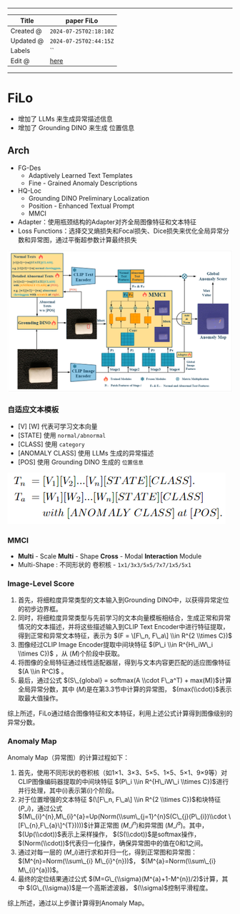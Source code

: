 -----

| Title     | paper FiLo                                            |
| --------- | ----------------------------------------------------- |
| Created @ | `2024-07-25T02:18:10Z`                                |
| Updated @ | `2024-07-25T02:44:15Z`                                |
| Labels    | \`\`                                                  |
| Edit @    | [here](https://github.com/junxnone/aiwiki/issues/472) |

-----

# FiLo

  - 增加了 LLMs 来生成异常描述信息
  - 增加了 Grounding DINO 来生成 位置信息

## Arch

  - FG-Des
      - Adaptively Learned Text Templates
      - Fine - Grained Anomaly Descriptions
  - HQ-Loc
      - Grounding DINO Preliminary Localization
      - Position - Enhanced Textual Prompt
      - MMCI
  - Adapter：使用瓶颈结构的Adapter对齐全局图像特征和文本特征
  - Loss Functions：选择交叉熵损失和Focal损失、Dice损失来优化全局异常分数和异常图，通过平衡超参数计算最终损失

![Image](media/018d0da4931a32fbcadad4ac12730924cc418c5b.png)

### 自适应文本模板

  - \[V\] \[W\] 代表可学习文本向量
  - \[STATE\] 使用 `normal/abnormal`
  - \[CLASS\] 使用 `category`
  - \[ANOMALY CLASS\] 使用 LLMs 生成的异常描述
  - \[POS\] 使用 Grounding DINO 生成的 `位置信息`

![Image](media/93b998e263c8b867eebc371c0287501576e1d458.png)

### MMCI

  - **Multi** - Scale **Multi** - Shape **Cross** - Modal
    **Interaction** Module
  - Multi-Shape : 不同形状的 卷积核 - `1x1/3x3/5x5/7x7/1x5/5x1`

### Image-Level Score

1.  首先，将细粒度异常类型的文本输入到Grounding DINO中，以获得异常定位的初步边界框。
2.  同时，将细粒度异常类型与先前学习的文本向量模板相结合，生成正常和异常情况的文本描述，并将这些描述输入到CLIP Text
    Encoder中进行特征提取，得到正常和异常文本特征，表示为 $(F = \[F\_n, F\_a\] \\in R^{2
    \\times C})$
3.  图像经过CLIP Image Encoder提取中间块特征 $(P\_i \\in R^{H\_iW\_i \\times C})$
    ，从 $(M)$个阶段中获取。
4.  将图像的全局特征通过线性适配器层，得到与文本内容更匹配的适应图像特征 $(A \\in R^C)$ 。
5.  最后，通过公式 $(S\_{global} = softmax(A \\cdot F\_a^T) +
    max(M))$计算全局异常分数，其中 $(M)$是在第3.3节中计算的异常图，
    $(max(\\cdot))$表示取最大值操作。

综上所述，FiLo通过结合图像特征和文本特征，利用上述公式计算得到图像级别的异常分数。

### Anomaly Map

Anomaly Map（异常图）的计算过程如下：

1.  首先，使用不同形状的卷积核（如1×1、3×3、5×5、1×5、5×1、9×9等）对CLIP图像编码器提取的中间块特征 $(P\_i
    \\in R^{H\_iW\_i \\times C})$进行并行处理，其中(i)表示第(i)个阶段。
2.  对于位置增强的文本特征 $(\[F\_n, F\_a\] \\in R^{2 \\times C})$和块特征
    $(P\_i)$，通过公式
    $(M\_{i}^{n},M\_{i}^{a}=Up(Norm(\\sum\_{j=1}^{n}S(C\_{j}(P\_{i})\\cdot
    \[F\_{n},F\_{a}\]^{T}))))$计算正常图 $(M\_{i}^{n})$和异常图
    $(M\_{i}^{a})$。其中， $(Up(\\cdot))$表示上采样操作，
    $(S(\\cdot))$是softmax操作， $(Norm(\\cdot))$代表归一化操作，确保异常图中的值在0和1之间。
3.  通过对每一层的 $(M\_i)$进行求和并归一化，得到正常图和异常图： $(M^{n}=Norm(\\sum\_{i}
    M\_{i}^{n}))$， $(M^{a}=Norm(\\sum\_{i} M\_{i}^{a}))$。
4.  最终的定位结果通过公式 $(M=G\_{\\sigma}(M^{a}+1-M^{n})/2)$计算，其中
    $(G\_{\\sigma})$是一个高斯滤波器， $(\\sigma)$控制平滑程度。

综上所述，通过以上步骤计算得到Anomaly Map。
